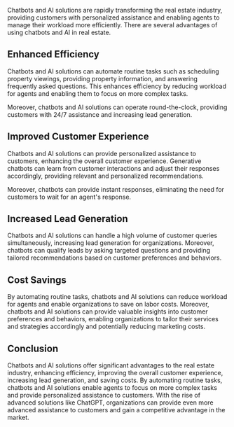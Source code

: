 

Chatbots and AI solutions are rapidly transforming the real estate industry, providing customers with personalized assistance and enabling agents to manage their workload more efficiently. There are several advantages of using chatbots and AI in real estate.

Enhanced Efficiency
-------------------

Chatbots and AI solutions can automate routine tasks such as scheduling property viewings, providing property information, and answering frequently asked questions. This enhances efficiency by reducing workload for agents and enabling them to focus on more complex tasks.

Moreover, chatbots and AI solutions can operate round-the-clock, providing customers with 24/7 assistance and increasing lead generation.

Improved Customer Experience
----------------------------

Chatbots and AI solutions can provide personalized assistance to customers, enhancing the overall customer experience. Generative chatbots can learn from customer interactions and adjust their responses accordingly, providing relevant and personalized recommendations.

Moreover, chatbots can provide instant responses, eliminating the need for customers to wait for an agent's response.

Increased Lead Generation
-------------------------

Chatbots and AI solutions can handle a high volume of customer queries simultaneously, increasing lead generation for organizations. Moreover, chatbots can qualify leads by asking targeted questions and providing tailored recommendations based on customer preferences and behaviors.

Cost Savings
------------

By automating routine tasks, chatbots and AI solutions can reduce workload for agents and enable organizations to save on labor costs. Moreover, chatbots and AI solutions can provide valuable insights into customer preferences and behaviors, enabling organizations to tailor their services and strategies accordingly and potentially reducing marketing costs.

Conclusion
----------

Chatbots and AI solutions offer significant advantages to the real estate industry, enhancing efficiency, improving the overall customer experience, increasing lead generation, and saving costs. By automating routine tasks, chatbots and AI solutions enable agents to focus on more complex tasks and provide personalized assistance to customers. With the rise of advanced solutions like ChatGPT, organizations can provide even more advanced assistance to customers and gain a competitive advantage in the market.
